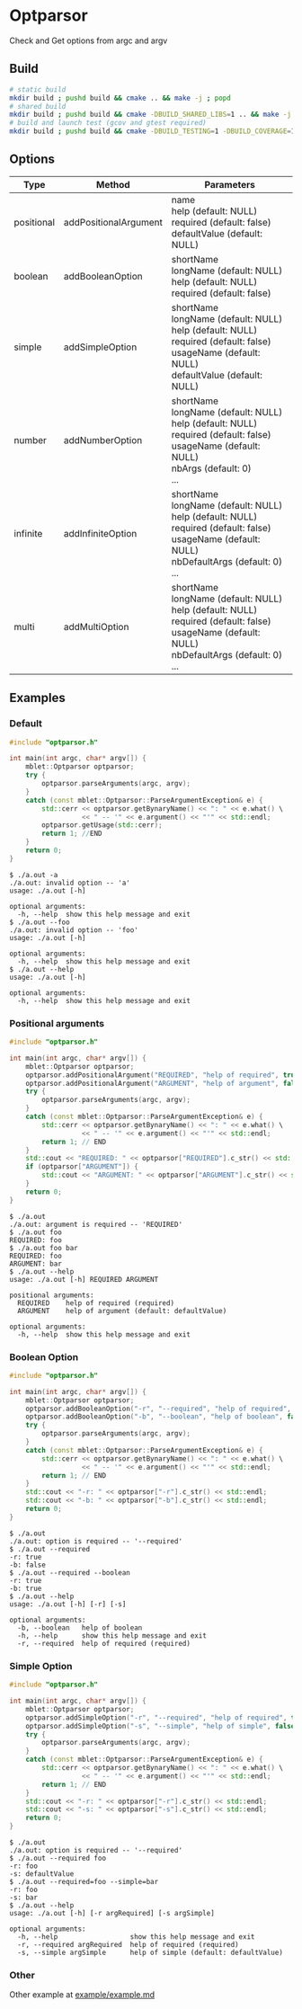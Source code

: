 # Optparsor
Check and Get options from argc and argv

## Build
```bash
# static build
mkdir build ; pushd build && cmake .. && make -j ; popd
# shared build
mkdir build ; pushd build && cmake -DBUILD_SHARED_LIBS=1 .. && make -j ; popd
# build and launch test (gcov and gtest required)
mkdir build ; pushd build && cmake -DBUILD_TESTING=1 -DBUILD_COVERAGE=1 .. && make -j && make test ; popd
```

## Options

|Type|Method|Parameters
|-|-|-
|positional|addPositionalArgument|name<br/>help (default: NULL)<br/>required (default: false)<br/>defaultValue (default: NULL)
|boolean|addBooleanOption|shortName<br/>longName (default: NULL)<br/>help (default: NULL)<br/>required (default: false)
|simple|addSimpleOption|shortName<br/>longName (default: NULL)<br/>help (default: NULL)<br/>required (default: false)<br/>usageName (default: NULL)<br/>defaultValue (default: NULL)
|number|addNumberOption|shortName<br/>longName (default: NULL)<br/>help (default: NULL)<br/>required (default: false)<br/>usageName (default: NULL)<br/>nbArgs (default: 0)<br/>...
|infinite|addInfiniteOption|shortName<br/>longName (default: NULL)<br/>help (default: NULL)<br/>required (default: false)<br/>usageName (default: NULL)<br/>nbDefaultArgs (default: 0)<br/>...
|multi|addMultiOption|shortName<br/>longName (default: NULL)<br/>help (default: NULL)<br/>required (default: false)<br/>usageName (default: NULL)<br/>nbDefaultArgs (default: 0)<br/>...

## Examples

### Default

```cpp
#include "optparsor.h"

int main(int argc, char* argv[]) {
    mblet::Optparsor optparsor;
    try {
        optparsor.parseArguments(argc, argv);
    }
    catch (const mblet::Optparsor::ParseArgumentException& e) {
        std::cerr << optparsor.getBynaryName() << ": " << e.what() \
                  << " -- '" << e.argument() << "'" << std::endl;
        optparsor.getUsage(std::cerr);
        return 1; //END
    }
    return 0;
}
```
```
$ ./a.out -a
./a.out: invalid option -- 'a'
usage: ./a.out [-h]

optional arguments:
  -h, --help  show this help message and exit
$ ./a.out --foo
./a.out: invalid option -- 'foo'
usage: ./a.out [-h]

optional arguments:
  -h, --help  show this help message and exit
$ ./a.out --help
usage: ./a.out [-h]

optional arguments:
  -h, --help  show this help message and exit
```

### Positional arguments

```cpp
#include "optparsor.h"

int main(int argc, char* argv[]) {
    mblet::Optparsor optparsor;
    optparsor.addPositionalArgument("REQUIRED", "help of required", true);
    optparsor.addPositionalArgument("ARGUMENT", "help of argument", false, "defaultValue");
    try {
        optparsor.parseArguments(argc, argv);
    }
    catch (const mblet::Optparsor::ParseArgumentException& e) {
        std::cerr << optparsor.getBynaryName() << ": " << e.what() \
                  << " -- '" << e.argument() << "'" << std::endl;
        return 1; // END
    }
    std::cout << "REQUIRED: " << optparsor["REQUIRED"].c_str() << std::endl;
    if (optparsor["ARGUMENT"]) {
        std::cout << "ARGUMENT: " << optparsor["ARGUMENT"].c_str() << std::endl;
    }
    return 0;
}
```
```
$ ./a.out
./a.out: argument is required -- 'REQUIRED'
$ ./a.out foo
REQUIRED: foo
$ ./a.out foo bar
REQUIRED: foo
ARGUMENT: bar
$ ./a.out --help
usage: ./a.out [-h] REQUIRED ARGUMENT

positional arguments:
  REQUIRED    help of required (required)
  ARGUMENT    help of argument (default: defaultValue)

optional arguments:
  -h, --help  show this help message and exit
```

### Boolean Option
```cpp
#include "optparsor.h"

int main(int argc, char* argv[]) {
    mblet::Optparsor optparsor;
    optparsor.addBooleanOption("-r", "--required", "help of required", true);
    optparsor.addBooleanOption("-b", "--boolean", "help of boolean", false);
    try {
        optparsor.parseArguments(argc, argv);
    }
    catch (const mblet::Optparsor::ParseArgumentException& e) {
        std::cerr << optparsor.getBynaryName() << ": " << e.what() \
                  << " -- '" << e.argument() << "'" << std::endl;
        return 1; // END
    }
    std::cout << "-r: " << optparsor["-r"].c_str() << std::endl;
    std::cout << "-b: " << optparsor["-b"].c_str() << std::endl;
    return 0;
}
```
```
$ ./a.out
./a.out: option is required -- '--required'
$ ./a.out --required
-r: true
-b: false
$ ./a.out --required --boolean
-r: true
-b: true
$ ./a.out --help
usage: ./a.out [-h] [-r] [-s]

optional arguments:
  -b, --boolean   help of boolean
  -h, --help      show this help message and exit
  -r, --required  help of required (required)
```

### Simple Option
```cpp
#include "optparsor.h"

int main(int argc, char* argv[]) {
    mblet::Optparsor optparsor;
    optparsor.addSimpleOption("-r", "--required", "help of required", true, "argRequired");
    optparsor.addSimpleOption("-s", "--simple", "help of simple", false, "argSimple", "defaultValue");
    try {
        optparsor.parseArguments(argc, argv);
    }
    catch (const mblet::Optparsor::ParseArgumentException& e) {
        std::cerr << optparsor.getBynaryName() << ": " << e.what() \
                  << " -- '" << e.argument() << "'" << std::endl;
        return 1; // END
    }
    std::cout << "-r: " << optparsor["-r"].c_str() << std::endl;
    std::cout << "-s: " << optparsor["-s"].c_str() << std::endl;
    return 0;
}
```
```
$ ./a.out
./a.out: option is required -- '--required'
$ ./a.out --required foo
-r: foo
-s: defaultValue
$ ./a.out --required=foo --simple=bar
-r: foo
-s: bar
$ ./a.out --help
usage: ./a.out [-h] [-r argRequired] [-s argSimple]

optional arguments:
  -h, --help                  show this help message and exit
  -r, --required argRequired  help of required (required)
  -s, --simple argSimple      help of simple (default: defaultValue)
```

### Other

Other example at [example/example.md](example/example.md)